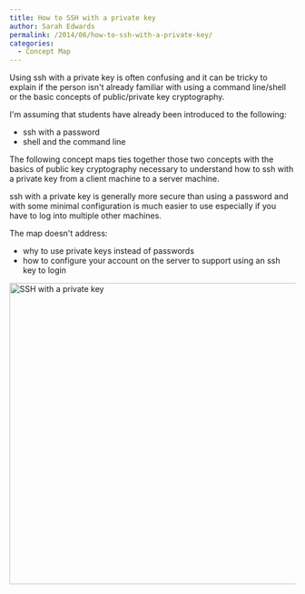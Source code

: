 ```yaml
---
title: How to SSH with a private key
author: Sarah Edwards
permalink: /2014/06/how-to-ssh-with-a-private-key/
categories:
  - Concept Map
---
```

Using ssh with a private key is often confusing and it can be tricky to explain if the person isn't already familiar with using a command line/shell or the basic concepts of public/private key cryptography.

I'm assuming that students have already been introduced to the following:

*   ssh with a password
*   shell and the command line

The following concept maps ties together those two concepts with the basics of public key cryptography necessary to understand how to ssh with a private key from a client machine to a server machine.

ssh with a private key is generally more secure than using a password and with some minimal configuration is much easier to use especially if you have to log into multiple other machines.

The map doesn't address:

*   why to use private keys instead of passwords
*   how to configure your account on the server to support using an ssh key to login

[<img class="aligncenter size-large wp-image-7725" alt="SSH with a private key" src="http://files.software-carpentry.org/training-course/2014/06/SEdwards_Week1_homework-1024x768.jpg" width="707" height="530" />][1]

 [1]: http://files.software-carpentry.org/training-course/2014/06/SEdwards_Week1_homework.jpg
